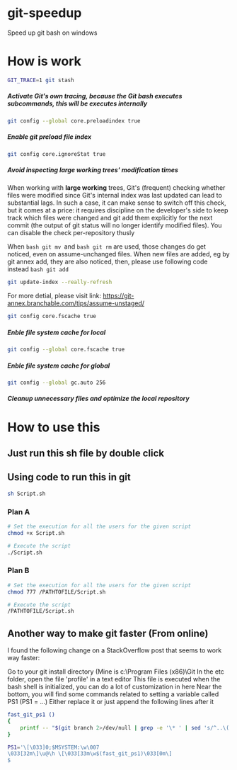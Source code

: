 # git-speedup
Speed up git bash on windows
# How is work

```bash
GIT_TRACE=1 git stash
```
##### Activate Git's own tracing, because the Git bash executes subcommands, this will be executes internally
```bash
git config --global core.preloadindex true
```

##### Enable git preload file index
```bash
git config core.ignoreStat true
```
##### Avoid inspecting large working trees' modification times
When working with **large working** trees, Git's (frequent) checking whether files were modified since Git's internal index was last updated can lead to substantial lags. In such a case, it can make sense to switch off this check, but it comes at a price: it requires discipline on the developer's side to keep track which files were changed and git add them explicitly for the next commit (the output of git status will no longer identify modified files). You can disable the check per-repository thusly

When ```bash git mv ```and ```bash git rm``` are used, those changes do get noticed, even on assume-unchanged files. When new files are added, eg by git annex add, they are also noticed, then, 
please use following code instead ```bash git add ``` 
```bash 
git update-index --really-refresh
```
For more detial, please visit link: https://git-annex.branchable.com/tips/assume-unstaged/

```bash
git config core.fscache true
```
##### Enble file system cache for local

```bash
git config --global core.fscache true
```
##### Enble file system cache for global

```bash
git config --global gc.auto 256
```
##### Cleanup unnecessary files and optimize the local repository

# How to use this

## Just run this sh file by double click

## Using code to run this in git
```bash
sh Script.sh
```
### Plan A
```bash
# Set the execution for all the users for the given script
chmod +x Script.sh

# Execute the script
./Script.sh
```

### Plan B
```bash
# Set the execution for all the users for the given script
chmod 777 /PATHTOFILE/Script.sh

# Execute the script
/PATHTOFILE/Script.sh
```

## Another way to make git faster (From online)
I found the following change on a StackOverflow post that seems to work way faster:

Go to your git install directory (Mine is c:\Program Files (x86)\Git
In the etc folder, open the file 'profile' in a text editor
This file is executed when the bash shell is initialized, you can do a lot of customization in here
Near the bottom, you will find some commands related to setting a variable called PS1 (PS1 = ...)
Either replace it or just append the following lines after it

```bash
fast_git_ps1 ()                                                                              
{                                                                                            
    printf -- "$(git branch 2>/dev/null | grep -e '\* ' | sed 's/^..\(.*\)/ {\1} /')"    
}                                                                                            

PS1='\[\033]0;$MSYSTEM:\w\007                                                                
\033[32m\]\u@\h \[\033[33m\w$(fast_git_ps1)\033[0m\]                                         
$
```
